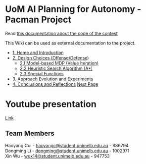 # UoM  AI Planning for Autonomy - Pacman Project

Read [this documentation about the code of the contest](contest.md)

This Wiki can be used as external documentation to the project.
- [1. Home and Introduction](https://github.com/DennyLee515/Pacman-contest/wiki/Home/)
- [2. Design Choices (Offense/Defense)](https://github.com/DennyLee515/Pacman-contest/wiki/2_0_design_choices)
    - [2.1 Model-based MDP (Value Iteration)](https://github.com/DennyLee515/Pacman-contest/wiki/2_1_Model-Based-MDP)
    - [2.2 Heuristic Search Algorithm (A*)](https://github.com/DennyLee515/Pacman-contest/wiki/2_2_Heuristic_Search_Algorithm(A*))
    - [2.3 Special Functions](https://github.com/DennyLee515/Pacman-contest/wiki/2_3_Special-Functions)
- [3. Approach Evolution and Experiments](https://github.com/DennyLee515/Pacman-contest/wiki/3_approach_evolution)
- [4. Conclusions and Reflections](https://github.com/DennyLee515/Pacman-contest/wiki/4_conclusions_and_reflections)
[Next Page ](https://github.com/DennyLee515/Pacman-contest/wiki/2_0_design_choices)

# Youtube presentation

[Link](https://youtu.be/i7gII99jtl4)

## Team Members

Haoyang Cui - haoyangc@student.unimelb.edu.au - 886794  <br>
Dongming Li - dongming@student.unimelb.edu.au - 1002971 <br>
Xin Wu      - wux14@student.unimelb.edu.au    - 947753  <br>
